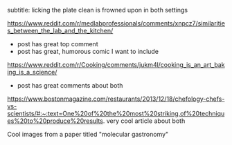 subtitle: licking the plate clean is frowned upon in both settings

https://www.reddit.com/r/medlabprofessionals/comments/xnpcz7/similarities_between_the_lab_and_the_kitchen/ 
- post has great top comment
- post has great, humorous comic I want to include

https://www.reddit.com/r/Cooking/comments/jukm4l/cooking_is_an_art_baking_is_a_science/
- post has great comments about both

https://www.bostonmagazine.com/restaurants/2013/12/18/chefology-chefs-vs-scientists/#:~:text=One%20of%20the%20most%20striking,of%20techniques%20to%20produce%20results.
very cool article about both

Cool images from a paper titled "molecular gastronomy"





